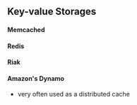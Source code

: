 ##  Key-value Storages

#### Memcached
#### Redis
#### Riak
#### Amazon's Dynamo

* very often used as a distributed cache
